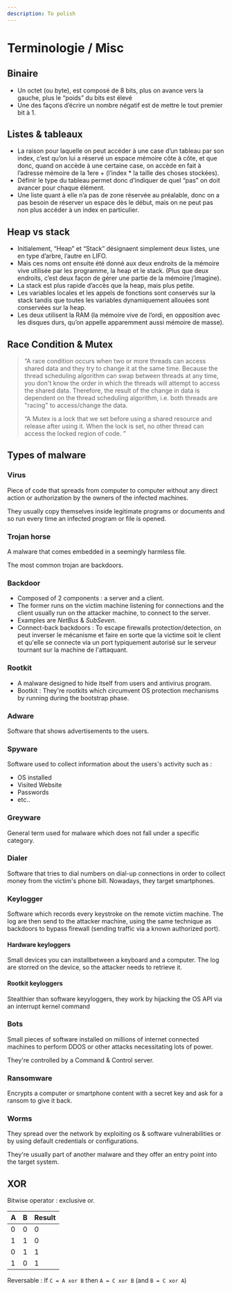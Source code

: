 ```yaml
---
description: To polish
---
```


# Terminologie / Misc

## Binaire

* Un octet \(ou byte\), est composé de 8 bits, plus on avance vers la gauche, plus le “poids” du bits est élevé
* Une des façons d’écrire un nombre négatif est de mettre le tout premier bit à 1.

## Listes & tableaux

* La raison pour laquelle on peut accéder à une case d’un tableau par son index, c’est qu’on lui a réservé un espace mémoire côte à côte, et que donc, quand on accède à une certaine case, on accède en fait à l’adresse mémoire de la 1ere + \(l’index \* la taille des choses stockées\).
* Définir le type du tableau permet donc d’indiquer de quel “pas” on doit avancer pour chaque élément.
* Une liste quant à elle n’a pas de zone réservée au préalable, donc on a pas besoin de réserver un espace dès le début, mais on ne peut pas non plus accéder à un index en particulier.

## Heap vs stack

* Initialement, “Heap” et “Stack” désignaent simplement deux listes, une en type d’arbre, l’autre en LIFO.
* Mais ces noms ont ensuite été donné aux deux endroits de la mémoire vive utilisée par les programme, la heap et le stack. \(Plus que deux endroits, c’est deux façon de gérer une partie de la mémoire j’imagine\).
* La stack est plus rapide d’accès que la heap, mais plus petite.
* Les variables locales et les appels de fonctions sont conservés sur la stack tandis que toutes les variables dynamiquement allouées sont conservées sur la heap.
* Les deux utilisent la RAM \(la mémoire vive de l’ordi, en opposition avec les disques durs, qu’on appelle apparemment aussi mémoire de masse\).

## Race Condition & Mutex

> “A race condition occurs when two or more threads can access shared data and they try to change it at the same time. Because the thread scheduling algorithm can swap between threads at any time, you don't know the order in which the threads will attempt to access the shared data. Therefore, the result of the change in data is dependent on the thread scheduling algorithm, i.e. both threads are "racing" to access/change the data.
>
> “A Mutex is a lock that we set before using a shared resource and release after using it. When the lock is set, no other thread can access the locked region of code. ”

## Types of malware

### Virus

Piece of code that spreads from computer to computer without any direct action or authorization by the owners of the infected machines.

They usually copy themselves inside legitimate programs or documents and so run every time an infected program or file is opened.

### Trojan horse

A malware that comes embedded in a seemingly harmless file.

The most common trojan are backdoors.

### Backdoor

* Composed of 2 components : a server and a client.
* The former runs on the victim machine listening for connections and the client usually run on the attacker machine, to connect to the server.
* Examples are _NetBus_ & _SubSeven_.
* Connect-back backdoors : To escape firewalls protection/detection, on peut inverser le mécanisme et faire en sorte que la victime soit le client et qu'elle se connecte via un port typiquement autorisé sur le serveur tournant sur la machine de l'attaquant.

### Rootkit

* A malware designed to hide itself from users and antivirus program.
* Bootkit : They're rootkits which circumvent OS protection mechanisms by running during the bootstrap phase.

### Adware

Software that shows advertisements to the users.

### Spyware

Software used to collect information about the users's activity such as :

* OS installed
* Visited Website
* Passwords
* etc..

### Greyware

General term used for malware which does not fall under a specific category.

### Dialer

Software that tries to dial numbers on dial-up connections in order to collect money from the victim's phone bill. Nowadays, they target smartphones.

### Keylogger

Software which records every keystroke on the remote victim machine. The log are then send to the attacker machine, using the same technique as backdoors to bypass firewall \(sending traffic via a known authorized port\).

#### Hardware keyloggers

Small devices you can installbetween a keyboard and a computer. The log are storred on the device, so the attacker needs to retrieve it.

#### Rootkit keyloggers

Stealthier than software keyyloggers, they work by hijacking the OS API via an interrupt kernel command

### Bots

Small pieces of software installed on millions of internet connected machines to perform DDOS or other attacks necessitating lots of power.

They're controlled by a Command & Control server.

### Ransomware

Encrypts a computer or smartphone content with a secret key and ask for a ransom to give it back.

### Worms

They spread over the network by exploiting os & software vulnerabilities or by using default credentials or configurations.

They're usually part of another malware and they offer an entry point into the target system.

## XOR

Bitwise operator : exclusive or.

| A | B | Result |
| :--- | :--- | :--- |
| 0 | 0 | 0 |
| 1 | 1 | 0 |
| 0 | 1 | 1 |
| 1 | 0 | 1 |

Reversable : If `C = A xor B` then `A = C xor B` \(and `B = C xor A`\)

